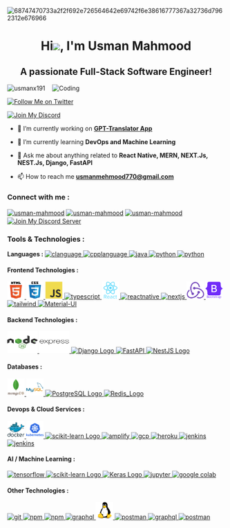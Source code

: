 ![68747470733a2f2f692e726564642e69742f6e38616777367a32736d7962312e676966](https://github.com/usmanX191/usmanX191/assets/123594984/0e7a0a1f-6466-4f6d-b97e-a86d1f8a585c)
<h1 align="center">Hi<img src="https://media.giphy.com/media/hvRJCLFzcasrR4ia7z/giphy.gif" width="5%">, I'm Usman Mahmood</h1>
<h2 align="center">A passionate Full-Stack Software Engineer!</h2>
<img align="right" alt="Coding" width="400" src="https://cdn.dribbble.com/users/1162077/screenshots/3848914/programmer.gif">
<p align="left"> <img src="https://komarev.com/ghpvc/?username=usmanX191&label=Profile%20views&color=0e75b6&style=for-the-badge" alt="usmanx191" /> </p>
<p align="left"> <a href="https://twitter.com/usmanX191" target="blank"><img src="https://img.shields.io/static/v1?logo=twitter&label=&message=Follow Me on Twitter&color=1DA1F2&style=for-the-badge" alt="Follow Me on Twitter">
</a></p>
<p align="left">
  <a href="https://discord.gg/YPghJsfM6C" target="blank">
    <img src="https://img.shields.io/static/v1?logo=discord&label=&message=Join My Discord Server&color=36393A&style=for-the-badge" alt="Join My Discord">
  </a>
</p>



- 🔭 I’m currently working on <a href="https://www.gpttranslator.co/">**GPT-Translator App**</a>

- 🌱 I’m currently learning **DevOps and Machine Learning**

- 💬 Ask me about anything related to **React Native, MERN, NEXT.Js, NEST.Js, Django, FastAPI**

- 📫 How to reach me **usmanmehmood770@gmail.com**

<h3 align="left">Connect with me :</h3>
<p align="left">
<a href="https://twitter.com/usmanX191" target="blank"><img align="center" src="https://raw.githubusercontent.com/rahuldkjain/github-profile-readme-generator/master/src/images/icons/Social/twitter.svg" alt="usman-mahmood" height="30" width="40" /></a>
<a href="https://linkedin.com/in/usman-mahmood-1b54851a0" target="blank"><img align="center" src="https://raw.githubusercontent.com/rahuldkjain/github-profile-readme-generator/master/src/images/icons/Social/linked-in-alt.svg" alt="usman-mahmood" height="30" width="40" /></a>
<a href="https://instagram.com/usman_x191" target="blank"><img align="center" src="https://raw.githubusercontent.com/rahuldkjain/github-profile-readme-generator/master/src/images/icons/Social/instagram.svg" alt="usman-mahmood" height="30" width="40" /></a>
<a href="https://discord.com/users/1198679345733058765" target="_blank"><img align="center" src="https://raw.githubusercontent.com/rahuldkjain/github-profile-readme-generator/master/src/images/icons/Social/discord.svg" alt="Join My Discord Server" height="40" width="40" /></a>
</p>

<h3 align="left">Tools & Technologies :</h3>
<p>
<h4 align="left" style="display: inline;">Languages : </h4><a href="https://www.w3schools.com/c/c_intro.php" target="_blank" rel="noreferrer">
    <img src="https://user-images.githubusercontent.com/25181517/192106070-46255bcf-65e6-4c6b-a296-bf8d0d8fb2a7.png" alt="clanguage" width="40" height="40"/>
  </a><a href="https://www.w3schools.com/cpp/cpp_intro.asp" target="_blank" rel="noreferrer">
    <img src="https://user-images.githubusercontent.com/25181517/192106073-90fffafe-3562-4ff9-a37e-c77a2da0ff58.png" alt="cpplanguage" width="40" height="40"/>
  </a>
  <a href="https://www.w3schools.com/java/" target="_blank" rel="noreferrer">
    <img src="https://user-images.githubusercontent.com/25181517/117201156-9a724800-adec-11eb-9a9d-3cd0f67da4bc.png" alt="java" width="40" height="40"/>
  </a>
  <a href="https://www.python.org/" target="_blank" rel="noreferrer">
    <img src="https://user-images.githubusercontent.com/25181517/183423507-c056a6f9-1ba8-4312-a350-19bcbc5a8697.png" alt="python" width="40" height="40"/>
  </a>
  <a href="https://go.dev/" target="_blank" rel="noreferrer">
    <img src="https://user-images.githubusercontent.com/25181517/192149581-88194d20-1a37-4be8-8801-5dc0017ffbbe.png" alt="python" width="40" height="40"/>
  </a>
  
<!--   Frontend Technologies -->
  <h4 align="left">Frontend Technologies : </h4><a href="https://www.w3.org/html/" target="_blank" rel="noreferrer"> <img src="https://raw.githubusercontent.com/devicons/devicon/master/icons/html5/html5-original-wordmark.svg" alt="html5" width="40" height="40"/> </a> 
  <a href="https://www.w3schools.com/css/" target="_blank" rel="noreferrer"> <img src="https://raw.githubusercontent.com/devicons/devicon/master/icons/css3/css3-original-wordmark.svg" alt="css3" width="40" height="40"/> </a> 
  <a href="https://developer.mozilla.org/en-US/docs/Web/JavaScript" target="_blank" rel="noreferrer"> <img src="https://raw.githubusercontent.com/devicons/devicon/master/icons/javascript/javascript-original.svg" alt="javascript" width="40" height="40"/> </a> 
<a href="https://www.typescriptlang.org/" target="_blank" rel="noreferrer"> <img src="https://raw.githubusercontent.com/remojansen/logo.ts/master/ts.png" alt="typescript" width="40" height="40"/> </a>
  <a href="https://reactjs.org/" target="_blank" rel="noreferrer"> <img src="https://raw.githubusercontent.com/devicons/devicon/master/icons/react/react-original-wordmark.svg" alt="react" width="40" height="40"/> </a> 
  <a href="https://reactnative.dev/" target="_blank" rel="noreferrer"> <img src="https://reactnative.dev/img/header_logo.svg" alt="reactnative" width="40" height="40"/> </a> 
  <a href="https://nextjs.org/" target="_blank" rel="noreferrer"> <img src="https://cdn.worldvectorlogo.com/logos/nextjs-2.svg" alt="nextjs" width="40" height="40"/> </a> 
  <a href="https://redux.js.org" target="_blank" rel="noreferrer"> <img src="https://raw.githubusercontent.com/devicons/devicon/master/icons/redux/redux-original.svg" alt="redux" width="40" height="40"/> </a> 
  <a href="https://getbootstrap.com" target="_blank" rel="noreferrer"> <img src="https://raw.githubusercontent.com/devicons/devicon/master/icons/bootstrap/bootstrap-plain-wordmark.svg" alt="bootstrap" width="40" height="40"/> </a> 
  <a href="https://tailwindcss.com/" target="_blank" rel="noreferrer"> <img src="https://www.vectorlogo.zone/logos/tailwindcss/tailwindcss-icon.svg" alt="tailwind" width="40" height="40"/> </a> 
  <a href="https://mui.com/material-ui/" target="_blank" rel="noreferrer"> <img src="https://user-images.githubusercontent.com/25181517/189716630-fe6c084c-6c66-43af-aa49-64c8aea4a5c2.png" alt="Material-UI" width="40" height="40"/> </a> 

  <!-- Backend Technologies -->
 <h4 align="left">Backend Technologies : </h4><a href="https://nodejs.org" target="_blank" rel="noreferrer"> <img src="https://raw.githubusercontent.com/devicons/devicon/master/icons/nodejs/nodejs-original-wordmark.svg" alt="nodejs" width="70" height="50"/> </a> 
  <a href="https://expressjs.com" target="_blank" rel="noreferrer"> <img src="https://raw.githubusercontent.com/devicons/devicon/master/icons/express/express-original-wordmark.svg" alt="express" width="70" height="50"/> </a> 
<a href="https://www.djangoproject.com/" target="_blank" rel="noreferrer"> <img src="https://cdn.worldvectorlogo.com/logos/django.svg" alt="Django Logo" height="40"> </a>
<a href="https://fastapi.tiangolo.com/" target="_blank" rel="noreferrer"> <img src="https://raw.githubusercontent.com/tiangolo/fastapi/master/docs/en/docs/img/logo-margin/logo-teal.png" alt="FastAPI" style="height: 40px; width: auto;" > </a>
<a href="https://nestjs.com/" target="_blank" rel="noreferrer"> <img src="https://nestjs.com/img/logo_text.svg" alt="NestJS Logo" height="40" width = "70"> </a>

  <!-- Databases -->
 <h4 align="left">Databases : </h4><a href="https://www.mongodb.com/" target="_blank" rel="noreferrer"> <img src="https://raw.githubusercontent.com/devicons/devicon/master/icons/mongodb/mongodb-original-wordmark.svg" alt="mongodb" width="40" height="40"/> </a> 
  <a href="https://www.mysql.com/" target="_blank" rel="noreferrer"> <img src="https://raw.githubusercontent.com/devicons/devicon/master/icons/mysql/mysql-original-wordmark.svg" alt="mysql" width="40" height="40"/> </a> 
  <a href="https://www.postgresql.org/" target="_blank" rel="noreferrer"> <img src="https://www.postgresql.org/media/img/about/press/elephant.png" alt="PostgreSQL Logo" height="40"> </a>
  <a href="https://redis.io/" target="_blank" rel="noreferrer"> <img src="https://user-images.githubusercontent.com/25181517/182884894-d3fa6ee0-f2b4-4960-9961-64740f533f2a.png" alt="Redis_Logo" height="40"> </a>

  <!-- DevOps and Cloud Services -->
 <h4 align="left">Devops & Cloud Services : </h4><a href="https://www.docker.com/" target="_blank" rel="noreferrer"> <img src="https://raw.githubusercontent.com/devicons/devicon/master/icons/docker/docker-original-wordmark.svg" alt="docker" width="40"
  height="40"/> </a> 
  <a href="https://kubernetes.io/" target="_blank" rel="noreferrer"> <img src="https://raw.githubusercontent.com/devicons/devicon/master/icons/kubernetes/kubernetes-plain-wordmark.svg" alt="kubernetes"
  width="40" height="40"/> </a>
  <a href="https://about.gitlab.com/" target="_blank" rel="noreferrer">
  <img src="https://user-images.githubusercontent.com/25181517/192108376-c675d39b-90f6-4073-bde6-5a9291644657.png" alt="scikit-learn Logo" height="40">
</a>
  <a href="https://aws.amazon.com/?nc2=h_lg" target="_blank" rel="noreferrer"> <img src="https://user-images.githubusercontent.com/25181517/183896132-54262f2e-6d98-41e3-8888-e40ab5a17326.png" alt="amplify" width="40" height="40"/> </a> 
  <a href="https://cloud.google.com" target="_blank" rel="noreferrer"> <img src="https://www.vectorlogo.zone/logos/google_cloud/google_cloud-icon.svg" alt="gcp" width="40" height="40"/> </a> 
  <a href="https://www.heroku.com/" target="_blank" rel="noreferrer"> <img src="https://www.vectorlogo.zone/logos/heroku/heroku-icon.svg" alt="heroku" width="40" height="40"/> </a> 
<a href="https://www.jenkins.io/" target="_blank" rel="noreferrer"> <img src="https://user-images.githubusercontent.com/25181517/179090274-733373ef-3b59-4f28-9ecb-244bea700932.png" alt="jenkins" width="40" height="40"/> </a>
<a href="https://www.terraform.io/" target="_blank" rel="noreferrer"> <img src="https://user-images.githubusercontent.com/25181517/183345121-36788a6e-5462-424a-be67-af1ebeda79a2.png" alt="jenkins" width="40" height="40"/> </a>

  <!-- Machine Learning and Data Science -->
 <h4 align="left">AI / Machine Learning : </h4><a href="https://www.tensorflow.org" target="_blank" rel="noreferrer"> <img src="https://www.vectorlogo.zone/logos/tensorflow/tensorflow-icon.svg" alt="tensorflow" width="40" height="40"/> </a> 
  <a href="https://scikit-learn.org/" target="_blank" rel="noreferrer">
  <img src="https://scikit-learn.org/stable/_static/scikit-learn-logo-small.png" alt="scikit-learn Logo" height="40" width= "60">
</a>
  <a href="https://keras.io/" target="_blank" rel="noreferrer"> <img src="https://keras.io/img/logo.png" alt="Keras Logo" alt="keras" width="70" height="40"/> </a>
<a href="https://jupyter.org/" target="_blank" rel="noreferrer">
  <img src="https://user-images.githubusercontent.com/25181517/183914128-3fc88b4a-4ac1-40e6-9443-9a30182379b7.png" alt="jupyter" width="40" height="40"/>
</a>
  <a href="https://colab.research.google.com/" target="_blank" rel="noreferrer"> <img src="https://colab.research.google.com/img/colab_favicon_256px.png" alt="google colab" width="40" height="40"/> </a> 

  <!-- Other Technologies -->
  <h4 align="left">Other Technologies : </h4><a href="https://git-scm.com/" target="_blank" rel="noreferrer"> <img src="https://www.vectorlogo.zone/logos/git-scm/git-scm-icon.svg" alt="git" width="40" height="40"/> </a> 
   <a href="https://www.npmjs.com/" target="_blank" rel="noreferrer"> <img src="https://user-images.githubusercontent.com/25181517/121401671-49102800-c959-11eb-9f6f-74d49a5e1774.png" alt="npm" width="40" height="40"/> </a>
  <a href="https://yarnpkg.com/" target="_blank" rel="noreferrer"> <img src="https://user-images.githubusercontent.com/25181517/183049794-a3dfaddd-22ee-4ffe-b0b4-549ccd4879f9.png" alt="npm" width="40" height="40"/> </a>
  <a href="https://pypi.org/project/pip/" target="_blank" rel="noreferrer"> <img src="https://www.vectorlogo.zone/logos/pypi/pypi-icon.svg" alt="graphql" width="40" height="40"/> </a>
  <a href="https://www.linux.org/" target="_blank" rel="noreferrer"> <img src="https://raw.githubusercontent.com/devicons/devicon/master/icons/linux/linux-original.svg" alt="linux" width="40" height="40"/> </a> <a href="https://postman.com" target="_blank" rel="noreferrer"> <img src="https://www.vectorlogo.zone/logos/getpostman/getpostman-icon.svg" alt="postman" width="40" height="40"/> </a> <a href="https://graphql.org" target="_blank" rel="noreferrer"> <img src="https://www.vectorlogo.zone/logos/graphql/graphql-icon.svg" alt="graphql" width="40" height="40"/> </a> <a href="https://postman.com" target="_blank" rel="noreferrer"> <img src="https://www.vectorlogo.zone/logos/getpostman/getpostman-icon.svg" alt="postman" width="40" height="40"/> </a></p>



